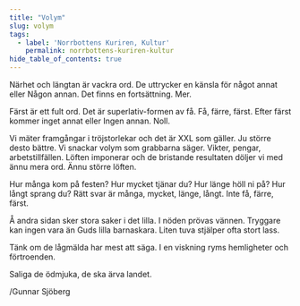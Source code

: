 ```yaml
---
title: "Volym"
slug: volym
tags:
  - label: 'Norrbottens Kuriren, Kultur'
    permalink: norrbottens-kuriren-kultur
hide_table_of_contents: true
---
```

Närhet och längtan är vackra ord. De uttrycker en känsla för något annat eller Någon annan. Det finns en fortsättning. Mer.

<!--truncate-->

Färst är ett fult ord. Det är superlativ-formen av få. Få, färre, färst. Efter färst kommer inget annat eller Ingen annan. Noll.

Vi mäter framgångar i tröjstorlekar och det är XXL som gäller. Ju större desto bättre. Vi snackar volym som grabbarna säger. Vikter, pengar, arbetstillfällen. Löften imponerar och de bristande resultaten döljer vi med ännu mera ord. Ännu större löften.

Hur många kom på festen? Hur mycket tjänar du? Hur länge höll ni på? Hur långt sprang du? Rätt svar är många, mycket, länge, långt. Inte få, färre, färst.

Å andra sidan sker stora saker i det lilla. I nöden prövas vännen. Tryggare kan ingen vara än Guds lilla barnaskara. Liten tuva stjälper ofta stort lass. 

Tänk om de lågmälda har mest att säga. I en viskning ryms hemligheter och förtroenden.

Saliga de ödmjuka, de ska ärva landet.

/Gunnar Sjöberg
